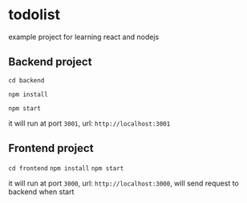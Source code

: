 # todolist

example project for learning react and nodejs

## Backend project

`cd backend`

`npm install`

`npm start`

it will run at port `3001`, url: `http://localhost:3001`

## Frontend project

`cd frontend`
`npm install`
`npm start`

it will run at port `3000`, url: `http://localhost:3000`, will send request to backend when start